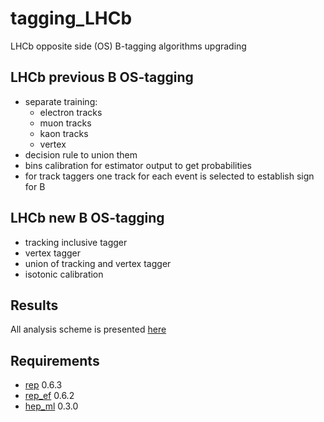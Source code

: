 # tagging_LHCb
LHCb opposite side (OS) B-tagging algorithms upgrading

## LHCb previous B OS-tagging

* separate training:
  * electron tracks
  * muon tracks
  * kaon tracks
  * vertex
* decision rule to union them
* bins calibration for estimator output to get probabilities
* for track taggers one track for each event is selected to establish sign for B

## LHCb new B OS-tagging

* tracking inclusive tagger
* vertex tagger
* union of tracking and vertex tagger
* isotonic calibration

## Results

All analysis scheme is presented [here](https://github.com/tata-antares/tagging_LHCb/blob/master/Analysis-scheme.ipynb)

## Requirements
* [rep](https://github.com/yandex/rep) 0.6.3
* [rep_ef](https://github.com/anaderi/REP_EF) 0.6.2
* [hep_ml](https://github.com/arogozhnikov/hep_ml) 0.3.0
